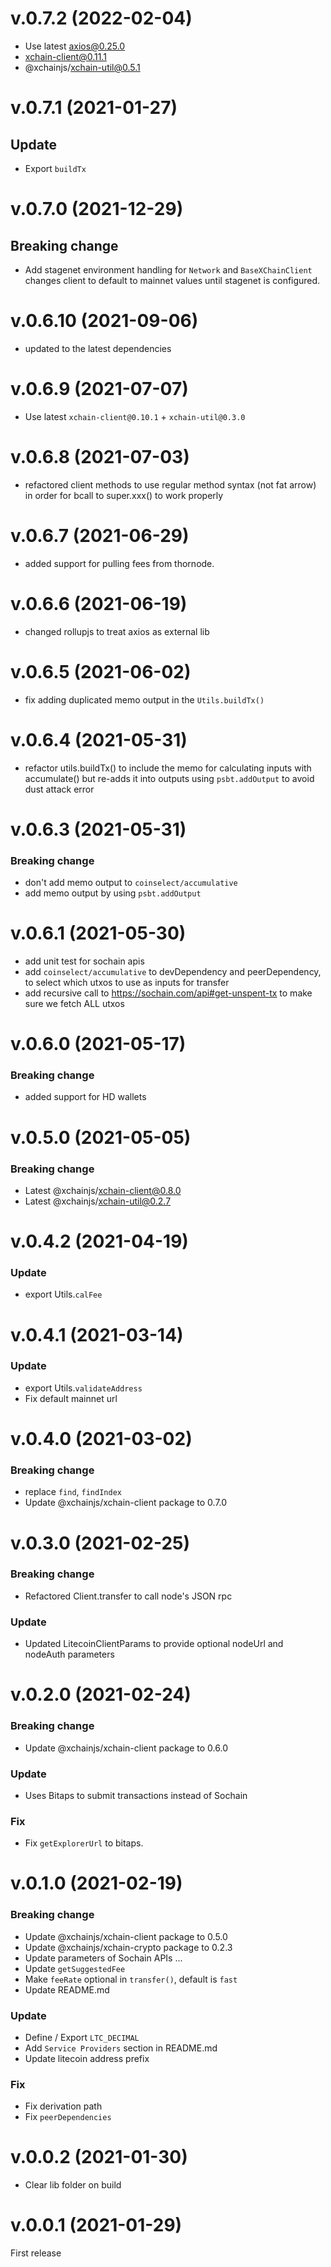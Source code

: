 # v.0.7.2 (2022-02-04)

- Use latest axios@0.25.0
- xchain-client@0.11.1
- @xchainjs/xchain-util@0.5.1

# v.0.7.1 (2021-01-27)

## Update

- Export `buildTx`

# v.0.7.0 (2021-12-29)

## Breaking change

- Add stagenet environment handling for `Network` and `BaseXChainClient` changes client to default to mainnet values until stagenet is configured.

# v.0.6.10 (2021-09-06)

- updated to the latest dependencies

# v.0.6.9 (2021-07-07)

- Use latest `xchain-client@0.10.1` + `xchain-util@0.3.0`

# v.0.6.8 (2021-07-03)

- refactored client methods to use regular method syntax (not fat arrow) in order for bcall to super.xxx() to work properly

# v.0.6.7 (2021-06-29)

- added support for pulling fees from thornode.

# v.0.6.6 (2021-06-19)

- changed rollupjs to treat axios as external lib

# v.0.6.5 (2021-06-02)

- fix adding duplicated memo output in the `Utils.buildTx()`

# v.0.6.4 (2021-05-31)

- refactor utils.buildTx() to include the memo for calculating inputs with accumulate() but re-adds it into outputs using `psbt.addOutput` to avoid dust attack error

# v.0.6.3 (2021-05-31)

### Breaking change

- don't add memo output to `coinselect/accumulative`
- add memo output by using `psbt.addOutput`

# v.0.6.1 (2021-05-30)

- add unit test for sochain apis
- add `coinselect/accumulative` to devDependency and peerDependency, to select which utxos to use as inputs for transfer
- add recursive call to https://sochain.com/api#get-unspent-tx to make sure we fetch ALL utxos

# v.0.6.0 (2021-05-17)

### Breaking change

- added support for HD wallets

# v.0.5.0 (2021-05-05)

### Breaking change

- Latest @xchainjs/xchain-client@0.8.0
- Latest @xchainjs/xchain-util@0.2.7

# v.0.4.2 (2021-04-19)

### Update

- export Utils.`calFee`

# v.0.4.1 (2021-03-14)

### Update

- export Utils.`validateAddress`
- Fix default mainnet url

# v.0.4.0 (2021-03-02)

### Breaking change

- replace `find`, `findIndex`
- Update @xchainjs/xchain-client package to 0.7.0

# v.0.3.0 (2021-02-25)

### Breaking change

- Refactored Client.transfer to call node's JSON rpc

### Update

- Updated LitecoinClientParams to provide optional nodeUrl and nodeAuth parameters

# v.0.2.0 (2021-02-24)

### Breaking change

- Update @xchainjs/xchain-client package to 0.6.0

### Update

- Uses Bitaps to submit transactions instead of Sochain

### Fix

- Fix `getExplorerUrl` to bitaps.

# v.0.1.0 (2021-02-19)

### Breaking change

- Update @xchainjs/xchain-client package to 0.5.0
- Update @xchainjs/xchain-crypto package to 0.2.3
- Update parameters of Sochain APIs ...
- Update `getSuggestedFee`
- Make `feeRate` optional in `transfer()`, default is `fast`
- Update README.md

### Update

- Define / Export `LTC_DECIMAL`
- Add `Service Providers` section in README.md
- Update litecoin address prefix

### Fix

- Fix derivation path
- Fix `peerDependencies`

# v.0.0.2 (2021-01-30)

- Clear lib folder on build

# v.0.0.1 (2021-01-29)

First release

